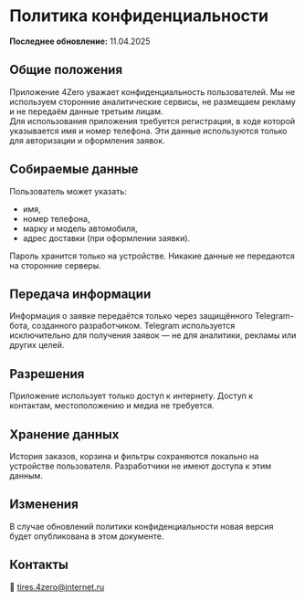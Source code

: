 # Политика конфиденциальности  
**Последнее обновление:** 11.04.2025

## Общие положения  
Приложение 4Zero уважает конфиденциальность пользователей. Мы не используем сторонние аналитические сервисы, не размещаем рекламу и не передаём данные третьим лицам.  
Для использования приложения требуется регистрация, в ходе которой указывается имя и номер телефона. Эти данные используются только для авторизации и оформления заявок.

## Собираемые данные  
Пользователь может указать:  
- имя,  
- номер телефона,  
- марку и модель автомобиля,  
- адрес доставки (при оформлении заявки).  

Пароль хранится только на устройстве. Никакие данные не передаются на сторонние серверы.

## Передача информации  
Информация о заявке передаётся только через защищённого Telegram-бота, созданного разработчиком. Telegram используется исключительно для получения заявок — не для аналитики, рекламы или других целей.

## Разрешения  
Приложение использует только доступ к интернету. Доступ к контактам, местоположению и медиа не требуется.

## Хранение данных  
История заказов, корзина и фильтры сохраняются локально на устройстве пользователя. Разработчики не имеют доступа к этим данным.

## Изменения  
В случае обновлений политики конфиденциальности новая версия будет опубликована в этом документе.

## Контакты  
📧 tires.4zero@internet.ru

